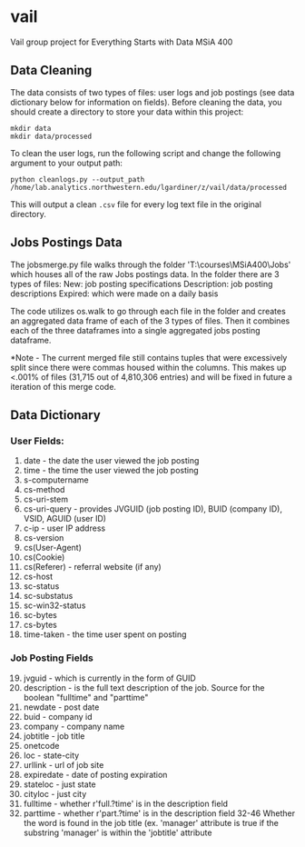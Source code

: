 # vail
Vail group project for Everything Starts with Data MSiA 400

## Data Cleaning

The data consists of two types of files: user logs and job postings (see data dictionary below for information on fields). Before cleaning the data, you should create a directory to store your data within this project:

```
mkdir data
mkdir data/processed
```

To clean the user logs, run the following script and change the following argument to your output path:

```
python cleanlogs.py --output_path /home/lab.analytics.northwestern.edu/lgardiner/z/vail/data/processed
```

This will output a clean `.csv` file for every log text file in the original directory. 

## Jobs Postings Data

The jobsmerge.py file walks through the folder 'T:\courses\MSiA400\Jobs' which houses all of the raw Jobs postings data.  In the folder there are 3 types of files:
  New: job posting specifications
  Description: job posting descriptions
  Expired: which were made on a daily basis 
  
The code utilizes os.walk to go through each file in the folder and creates an aggregated data frame of each of the 3 types of files. Then it combines each of the three dataframes into a single aggregated jobs posting dataframe. 

*Note - The current merged file still contains tuples that were excessively split since there were commas housed within the columns.  This makes up <.001% of files (31,715 out of 4,810,306 entries) and will be fixed in future a iteration of this merge code. 

## Data Dictionary

### User Fields:

1.  date - the date the user viewed the job posting
2.  time - the time the user viewed the job posting
3.  s-computername
4.  cs-method
5.  cs-uri-stem
6.  cs-uri-query - provides JVGUID (job posting ID), BUID (company ID), VSID, AGUID (user ID)
7.  c-ip - user IP address
8.  cs-version
9.  cs(User-Agent)
10. cs(Cookie)
11. cs(Referer) - referral website (if any)
12. cs-host
13. sc-status
14. sc-substatus
15. sc-win32-status
16. sc-bytes
17. cs-bytes
18. time-taken - the time user spent on posting


### Job Posting Fields

19.  jvguid - which is currently in the form of GUID
20.  description - is the full text description of the job. Source for the boolean "fulltime" and "parttime"
21.  newdate - post date
21.  buid - company id
22.  company - company name
23.  jobtitle - job title
24.  onetcode
25.  loc - state-city
26.  urllink - url of job site
27.  expiredate - date of posting expiration
28.  stateloc - just state
29.  cityloc - just city
30.  fulltime - whether r'full.?time' is in the description field
31.  parttime - whether r'part.?time' is in the description field
32-46 Whether the word is found in the job title (ex. 'manager' attribute is true if the substring 'manager' is within the 'jobtitle' attribute 
 
  
